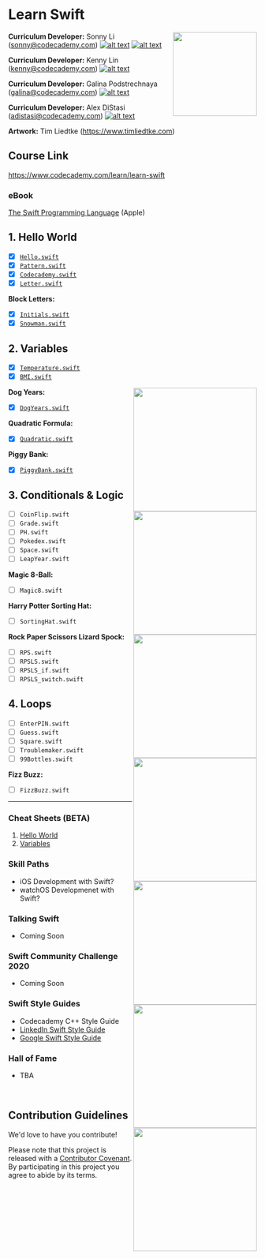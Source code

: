 # Learn Swift

<a href="https://www.codecademy.com" target="_blank"><img src="https://github.com/Codecademy/learn-cpp/blob/master/logo.png" align="right" width=170;></a>

<!-- [![](https://img.shields.io/badge/language-English-blue.svg)](./README.md) -->

**Curriculum Developer:** Sonny Li (sonny@codecademy.com) [![alt text][2]][2.1] [![alt text][1]][1.1]

<!-- links to social media icons -->

<!-- icons without padding -->

[1]: http://i.imgur.com/wWzX9uB.png (twitter icon without padding)
[2]: http://i.imgur.com/9I6NRUm.png (github icon without padding)
[3]: http://i.imgur.com/fep1WsG.png (facebook icon without padding)
[4]: http://i.imgur.com/VlgBKQ9.png (google plus icon without padding)
[5]: http://i.imgur.com/jDRp47c.png (tumblr icon without padding)
[6]: http://i.imgur.com/Vvy3Kru.png (dribbble icon without padding)

<!-- links to social media accounts -->

[1.1]: http://www.twitter.com/sonnynomnom
[2.1]: http://www.github.com/sonnynomnom

[2.2]: http://www.github.com/linkcoding

[2.3]: http://www.github.com/galinap684

[2.4]: http://www.github.com/adistasicc
    
**Curriculum Developer:** Kenny Lin (kenny@codecademy.com) [![alt text][2]][2.2]

**Curriculum Developer:** Galina Podstrechnaya (galina@codecademy.com) [![alt text][2]][2.3]

**Curriculum Developer:** Alex DiStasi (adistasi@codecademy.com) [![alt text][2]][2.4]

**Artwork:** Tim Liedtke (https://www.timliedtke.com)

## Course Link ##

https://www.codecademy.com/learn/learn-swift

### eBook ###

[The Swift Programming Language](https://books.apple.com/us/book/the-swift-programming-language-swift-5-1/id881256329) (Apple)

## 1. Hello World ##

- [x] [`Hello.swift`](1-hello-world/Hello.swift)
- [x] [`Pattern.swift`](1-hello-world/Pattern.swift)
- [x] [`Codecademy.swift`](1-hello-world/Codecademy.swift)
- [x] [`Letter.swift`](1-hello-world/Letter.swift)

**Block Letters:**

- [x] [`Initials.swift`](1-hello-world/block-letters/Initials.swift)
- [x] [`Snowman.swift`](1-hello-world/block-letters/Snowman.swift)

## 2. Variables ##

- [x] [`Temperature.swift`](2-variables/Temperature.swift)
- [x] [`BMI.swift`](2-variables/BMI.swift)

**Dog Years:**
<img src="https://github.com/Codecademy/learn-cpp/blob/master/2-variables/dog-years/dog.gif" align="right" width=250;>

- [x] [`DogYears.swift`](2-variables/dog-years/DogYears.swift)

**Quadratic Formula:**
<img src="https://github.com/Codecademy/learn-cpp/blob/master/2-variables/quadratic-formula/graph.gif" align="right" width=250;>

- [x] [`Quadratic.swift`](2-variables/quadratic-formula/Quadratic.swift)

**Piggy Bank:**
<img src="https://github.com/Codecademy/learn-cpp/blob/master/2-variables/piggy-bank/piggy-bank.gif" align="right" width=250;>

- [x] [`PiggyBank.swift`](2-variables/piggy-bank/PiggyBank.swift)

## 3. Conditionals & Logic ##

- [ ] `CoinFlip.swift`
- [ ] `Grade.swift`
- [ ] `PH.swift`
- [ ] `Pokedex.swift`
- [ ] `Space.swift`
- [ ] `LeapYear.swift`

**Magic 8-Ball:**
<img src="https://github.com/Codecademy/learn-cpp/blob/master/3-conditionals-and-logic/magic-8-ball/magic8ball.gif" align="right" width=250;>

- [ ] `Magic8.swift`

**Harry Potter Sorting Hat:**
<img src="https://github.com/Codecademy/learn-cpp/blob/master/3-conditionals-and-logic/harry-potter-sorting-hat/harrypotter.gif" align="right" width=250;>

- [ ] `SortingHat.swift`

**Rock Paper Scissors Lizard Spock:**
<img src="https://github.com/Codecademy/learn-cpp/blob/master/3-conditionals-and-logic/rock-paper-scissors-lizard-spock/RPSLS.gif" align="right" width=250;>

- [ ] `RPS.swift`
- [ ] `RPSLS.swift`
- [ ] `RPSLS_if.swift`
- [ ] `RPSLS_switch.swift`

## 4. Loops ##

- [ ] `EnterPIN.swift`
- [ ] `Guess.swift`
- [ ] `Square.swift`
- [ ] `Troublemaker.swift`
- [ ] `99Bottles.swift`

**Fizz Buzz:**
<img src="https://github.com/Codecademy/learn-cpp/blob/master/4-loops/fizzbuzz/fizzbuzz.gif" align="right" width=250;>

- [ ]  `FizzBuzz.swift`

---

### Cheat Sheets (BETA) ###

1. [Hello World](https://www.codecademy.com/learn/learn-swift/modules/learn-swift-hello-world/reference)
2. [Variables](https://www.codecademy.com/learn/learn-swift/modules/learn-swift-variables/reference)

### Skill Paths ###

- iOS Development with Swift?
- watchOS Developmenet with Swift?

### Talking Swift ###

- Coming Soon

### Swift Community Challenge 2020 ###

* Coming Soon

### Swift Style Guides ###

* Codecademy C++ Style Guide
* [LinkedIn Swift Style Guide](https://github.com/linkedin/swift-style-guide)
* [Google Swift Style Guide](https://google.github.io/swift/)

### Hall of Fame ###

* TBA

<br>

## Contribution Guidelines

We'd love to have you contribute! 

Please note that this project is released with a [Contributor Covenant](https://www.contributor-covenant.org).
By participating in this project you agree to abide by its terms.
